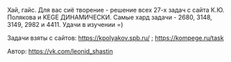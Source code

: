 Хай, гайс. Для вас сиё творение - решение всех 27-х задач с сайта К.Ю. Полякова и KEGE ДИНАМИЧЕСКИ. Самые хард задачи - 2680, 3148, 3149, 2982 и 4411. Удачи в изучении =)

Задачи взяты с сайтов: https://kpolyakov.spb.ru/  ; https://kompege.ru/task

Автор: https://vk.com/leonid_shastin
